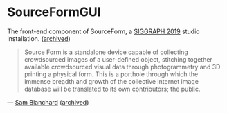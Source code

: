 # SourceFormGUI
The front-end component of SourceForm, a [SIGGRAPH 2019](https://s2019.siggraph.org/conference/programs-events/studio/studio-installations/) studio installation. ([archived](https://web.archive.org/web/20200919205637/https://s2019.siggraph.org/conference/programs-events/studio/studio-installations/))

> Source Form is a standalone device capable of collecting crowdsourced images of a user-defined object, stitching together available crowdsourced visual data through photogrammetry and 3D printing a physical form. This is a porthole through which the immense breadth and growth of the collective internet image database will be translated to its own contributors; the public.

— [Sam Blanchard](https://www.samblanchard.com/collaborations/sourceform) ([archived](https://web.archive.org/web/20220414015840/https://www.samblanchard.com/collaborations/sourceform))